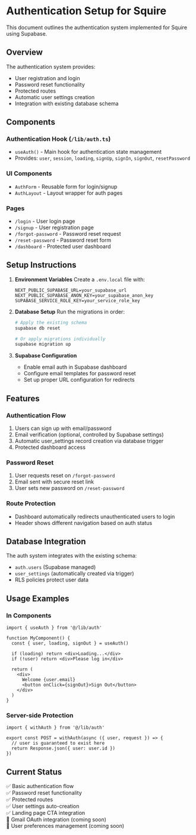 # Authentication Setup for Squire

This document outlines the authentication system implemented for Squire using Supabase.

## Overview

The authentication system provides:
- User registration and login
- Password reset functionality
- Protected routes
- Automatic user settings creation
- Integration with existing database schema

## Components

### Authentication Hook (`/lib/auth.ts`)
- `useAuth()` - Main hook for authentication state management
- Provides: `user`, `session`, `loading`, `signUp`, `signIn`, `signOut`, `resetPassword`

### UI Components
- `AuthForm` - Reusable form for login/signup
- `AuthLayout` - Layout wrapper for auth pages

### Pages
- `/login` - User login page
- `/signup` - User registration page  
- `/forgot-password` - Password reset request
- `/reset-password` - Password reset form
- `/dashboard` - Protected user dashboard

## Setup Instructions

1. **Environment Variables**
   Create a `.env.local` file with:
   ```
   NEXT_PUBLIC_SUPABASE_URL=your_supabase_url
   NEXT_PUBLIC_SUPABASE_ANON_KEY=your_supabase_anon_key
   SUPABASE_SERVICE_ROLE_KEY=your_service_role_key
   ```

2. **Database Setup**
   Run the migrations in order:
   ```bash
   # Apply the existing schema
   supabase db reset
   
   # Or apply migrations individually
   supabase migration up
   ```

3. **Supabase Configuration**
   - Enable email auth in Supabase dashboard
   - Configure email templates for password reset
   - Set up proper URL configuration for redirects

## Features

### Authentication Flow
1. Users can sign up with email/password
2. Email verification (optional, controlled by Supabase settings)
3. Automatic user_settings record creation via database trigger
4. Protected dashboard access

### Password Reset
1. User requests reset on `/forgot-password`
2. Email sent with secure reset link
3. User sets new password on `/reset-password`

### Route Protection
- Dashboard automatically redirects unauthenticated users to login
- Header shows different navigation based on auth status

## Database Integration

The auth system integrates with the existing schema:
- `auth.users` (Supabase managed)
- `user_settings` (automatically created via trigger)
- RLS policies protect user data

## Usage Examples

### In Components
```tsx
import { useAuth } from '@/lib/auth'

function MyComponent() {
  const { user, loading, signOut } = useAuth()
  
  if (loading) return <div>Loading...</div>
  if (!user) return <div>Please log in</div>
  
  return (
    <div>
      Welcome {user.email}
      <button onClick={signOut}>Sign Out</button>
    </div>
  )
}
```

### Server-side Protection
```tsx
import { withAuth } from '@/lib/auth'

export const POST = withAuth(async ({ user, request }) => {
  // user is guaranteed to exist here
  return Response.json({ user: user.id })
})
```

## Current Status

✅ Basic authentication flow  
✅ Password reset functionality  
✅ Protected routes  
✅ User settings auto-creation  
✅ Landing page CTA integration  
🔄 Gmail OAuth integration (coming soon)  
🔄 User preferences management (coming soon) 